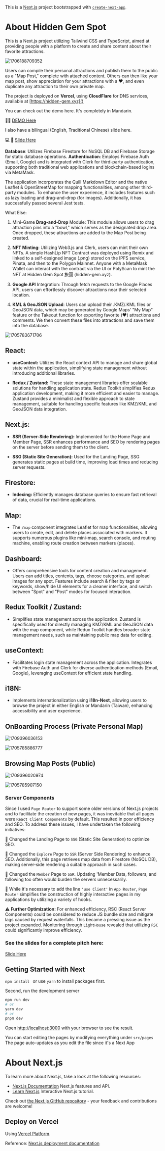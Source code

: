 This is a [Next.js](https://nextjs.org/) project bootstrapped with [`create-next-app`](https://github.com/vercel/next.js/tree/canary/packages/create-next-app).

# About Hidden Gem Spot

This is a Next.js project utilizing Tailwind CSS and TypeScript, aimed at providing people with a platform to create and share content about their favorite attractions.

![1706188709352](image/README/1706188709352.png)

Users can compile their personal attractions and publish them to the public as a "Map Post," complete with attached content. Others can then like your map post, show appreciation for your attractions with a ❤️, and even duplicate any attraction to their own private map.

The project is deployed on **Vercel**, using **CloudFlare** for DNS services, available at
[https://hidden-gem.xyz]()

You can check out the demo here. It's completely in Mandarin.

🎦👨 [DEMO Here](https://www.youtube.com/live/kUz354uG-24?si=58wv65uGNTWWxUlw&t=5632)

I also have a bilingual (English, Traditional Chinese) slide here.

💻 💬 [Slide Here](https://www.slideshare.net/slideshows/hiddengem-attraction-recording-platform-slide/266594257)

**Database**: Utilizes Firebase Firestore for NoSQL DB and Firebase Storage for static database operations.
**Authentication**: Employs Firebase Auth (Email, Google) and is integrated with Clerk for third-party authentication, supporting both traditional web applications and blockchain-based logins via MetaMask.

The application incorporates the Quill Markdown Editor and the native Leaflet & OpenStreetMap for mapping functionalities, among other third-party modules. To enhance the user experience, it includes features such as lazy loading and drag-and-drop (for images). Additionally, it has successfully passed several Jest tests.

What Else:

1. Mini-Game **Drag-and-Drop** Module: This module allows users to drag attraction pins into a "bowl," which serves as the designated drop area. Once dropped, these attractions are added to the Map Post being created.

2. **NFT Minting**: Utilizing Web3.js and Clerk, users can mint their own NFTs. A simple HashLip NFT Contract was deployed using Remix and linked to a self-designed image (.png) stored on the IPFS service, Pinata, and then to the Polygon Mainnet. Anyone with a MetaMask Wallet can interact with the contract via the UI or PolyScan to mint the NFT at Hidden Gem Spot 旅圓 (hidden-gem.xyz).

3. **Google API** Integration: Through fetch requests to the Google Places API, users can effortlessly discover attractions near their selected location.

4. **KML & GeoJSON Upload**: Users can upload their .KMZ/.KML files or GeoJSON data, which may be generated by Google Maps' "My Map" feature or the Takeout function for exporting favorite (❤️) attractions and comments. We then convert these files into attractions and save them into the database.

![1705783671706](image/README/1705783671706.png)

## React:

- **useContext:** Utilizes the React context API to manage and share global state within the application, simplifying state management without introducing additional libraries.

- **Redux / Zustand:** These state management libraries offer scalable solutions for handling application state. Redux Toolkit simplifies Redux application development, making it more efficient and easier to manage. Zustand provides a minimalist and flexible approach to state management, suitable for handling specific features like KMZ/KML and GeoJSON data integration.

## Next.js:

- **SSR (Server-Side Rendering):** Implemented for the Home Page and Member Page, SSR enhances performance and SEO by rendering pages on the server before sending them to the client.

- **SSG (Static Site Generation):** Used for the Landing Page, SSG generates static pages at build time, improving load times and reducing server requests.

## Firestore:

- **Indexing:** Efficiently manages database queries to ensure fast retrieval of data, crucial for real-time applications.

## Map:

- The `/map` component integrates Leaflet for map functionalities, allowing users to create, edit, and delete places associated with markers. It supports numerous plugins like mini-map, search console, and routing machine, enabling route creation between markers (places).

## Dashboard:

- Offers comprehensive tools for content creation and management. Users can add titles, contents, tags, choose categories, and upload images for any spot. Features include search & filter by tags or keywords, show/hide UI elements for a cleaner interface, and switch between "Spot" and "Post" modes for focused interaction.

## Redux Toolkit / Zustand:

- Simplifies state management across the application. Zustand is specifically used for directly managing KMZ/KML and GeoJSON data with the map component, while Redux Toolkit handles broader state management needs, such as maintaining public map data for editing.

## useContext:

- Facilitates login state management across the application. Integrates with Firebase Auth and Clerk for diverse authentication methods (Email, Google), leveraging useContext for efficient state handling.

## i18N:

- Implements internationalization using **i18n-Next**, allowing users to browse the project in either English or Mandarin (Taiwan), enhancing accessibility and user experience.

## OnBoarding Process (Private Personal Map)

![1709396036153](image/README/1709396036153.png)

![1705785886777](image/README/1705785886777.png)

## Browsing Map Posts (Public)

![1709396020974](image/README/1709396020974.png)

![1705785907150](image/README/1705785907150.png)

### Server Components

Since I used `Page Router` to support some older versions of Next.js projects and to facilitate the creation of new pages, it was inevitable that all pages were `React Client Components` by default. This resulted in poor efficiency and SEO. To address these issues, I have undertaken the following initiatives:

🌟 Changed the Landing Page to `SSG` (Static Site Generation) to optimize SEO.

🌟 Changed the `Explore` Page to `SSR` (Server Side Rendering) to enhance SEO. Additionally, this page retrieves map data from Firestore (NoSQL DB), making server-side rendering a suitable approach in such cases.

🌟 Changed the `Member` Page to `SSR`. Updating 'Member Data, followers, and following too often would burden the servers unnecessarily.

🌟 While it's necessary to add the line `'use Client'` in `App Router`, `Page Router` simplifies the construction of highly interactive pages in my applications by utilizing a variety of hooks.

⚠️ **Further Optimization:** For enhanced efficiency, RSC (React Server Components) could be considered to reduce JS bundle size and mitigate lags caused by request waterfalls. This became a pressing issue as the project expanded. Monitoring through `LightHouse` revealed that utilizing `RSC` could significantly improve efficiency.

### See the slides for a complete pitch here:

[Slide Here](https://www.slideshare.net/slideshows/hiddengem-attraction-recording-platform-slide/266594257)

## Getting Started with Next

`npm install `  or use `yarn`  to install packages first.

Second, run the development server

```bash
npm run dev
# or
yarn dev
# or
pnpm dev
```

Open [http://localhost:3000](http://localhost:3000) with your browser to see the result.

You can start editing the pages by modifying everything under `src/pages `
 The page auto-updates as you edit the file since it's a Next App

# About Next.js

To learn more about Next.js, take a look at the following resources:

- [Next.js Documentation](https://nextjs.org/docs)  Next.js features and API.
- [Learn Next.js](https://nextjs.org/learn) Interactive Next.js tutorial.

Check out [the Next.js GitHub repository](https://github.com/vercel/next.js/) - your feedback and contributions are welcome!

## Deploy on Vercel

Using [Vercel Platform](https://vercel.com/new?utm_medium=default-template&filter=next.js&utm_source=create-next-app&utm_campaign=create-next-app-readme).

Reference:  [Next.js deployment documentation](https://nextjs.org/docs/deployment)

